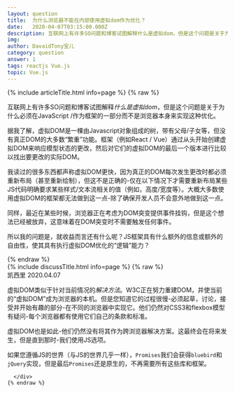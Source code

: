 ```yaml
---
layout: question
title:  为什么浏览器不能在内部使用虚拟dom作为优化？
date:   2020-04-07T03:15:00.000Z
description: 互联网上有许多SO问题和博客试图解释什么是虚拟dom，但是这个问题是关于为什么必须在JavaScript /作为框架的一部分而不是浏览器本身来实现这种优化...
img: 
author: DavaidTony宝儿
category: question
answer: 1
tags: reactjs Vue.js
topic: Vue.js
---
```

<div class="article-root">
  <div class="article">
    {% include articleTitle.html info=page %}
    {% raw %}
    <div class="article-content"><p><font style="vertical-align: inherit;"><font style="vertical-align: inherit;">互联网上有许多SO问题和博客试图解释</font></font><em><font style="vertical-align: inherit;"><font style="vertical-align: inherit;">什么是虚拟dom</font></font></em><font style="vertical-align: inherit;"><font style="vertical-align: inherit;">，但是这个问题是关于为什么必须在JavaScript /作为框架的一部分而不是浏览器本身来实现这种优化。</font></font></p>

<p><font style="vertical-align: inherit;"><font style="vertical-align: inherit;">据我了解，虚拟DOM是一棵由Javascript对象组成的树，带有父母/子女等，但没有真正DOM的大多数“繁重”功能。</font><font style="vertical-align: inherit;">框架（例如React / Vue）通过从头开始创建虚拟DOM来响应模型状态的更改，然后对它们的虚拟DOM的最后一个版本进行比较以找出要更改的实际DOM。</font></font></p>

<p><font style="vertical-align: inherit;"><font style="vertical-align: inherit;">我读过的很多东西都声称虚拟DOM更快，因为真正的DOM每次发生更改时都必须重新布局（甚至重新绘制），但这不是正确的-仅在以下情况下才需要重新布局某些JS代码明确要求某些样式/文本流相关的值（例如，高度/宽度等）。</font><font style="vertical-align: inherit;">大概大多数使用虚拟DOM的框架都无法做到这一点-除了确保开发人员不会意外地做到这一点。</font></font></p>

<p><font style="vertical-align: inherit;"><font style="vertical-align: inherit;">同样，最近在某些时候，浏览器正在考虑为DOM突变提供事件挂钩，但是这个想法已经被放弃，这意味着在DOM突变时不需要触发任何事件。</font></font></p>

<p><font style="vertical-align: inherit;"><font style="vertical-align: inherit;">所以我的问题是，就收益而言还有什么呢？</font><font style="vertical-align: inherit;">JS框架具有什么额外的信息或额外的自由性，使其具有执行虚拟DOM优化的“逻辑”能力？</font></font></p></div>
    {% endraw %}
  </div>

  <div class="discuss-wrapper">
    {% include discussTitle.html info=page %}
    {% raw %}
    <div class="discuss-item">
        <div class="discuss-parent">
          <div class="discuss-meta">
            <span class="discuss-user">凯西里</span>
            <span class="discuss-time">2020.04.07</span>
          </div>
          <div class="discuss-comment"><p><font style="vertical-align: inherit;"><font style="vertical-align: inherit;">虚拟DOM类似于</font><font style="vertical-align: inherit;">针对当前情况</font><font style="vertical-align: inherit;">的</font></font><em><font style="vertical-align: inherit;"><font style="vertical-align: inherit;">解决方法</font></font></em><font style="vertical-align: inherit;"><font style="vertical-align: inherit;">。</font><font style="vertical-align: inherit;">W3C正在努力重建DOM，并使当前的“虚拟DOM”成为浏览器的本机。</font><font style="vertical-align: inherit;">但是您知道它的过程很慢-必须起草，讨论，接受并开始有趣的部分-在不同的浏览器中实现它。</font><font style="vertical-align: inherit;">他们仍然对CSS3和flexbox模型有疑问-每个浏览器都有使用它们自己的条款和标准。</font></font></p>

<p><font style="vertical-align: inherit;"><font style="vertical-align: inherit;">虚拟DOM也是如此-他们仍然没有将其作为跨浏览器解决方案。</font><font style="vertical-align: inherit;">这最终会在将来发生，但是直到那时-我们使用JS选项。</font></font></p>

<p><font style="vertical-align: inherit;"><font style="vertical-align: inherit;">如果您遵循JS的世界（与JS的世界几乎一样），</font></font><code>Promises</code><font style="vertical-align: inherit;"><font style="vertical-align: inherit;">我们会获得</font></font><code>bluebird</code><font style="vertical-align: inherit;"><font style="vertical-align: inherit;">和</font></font><code>jQuery</code><font style="vertical-align: inherit;"><font style="vertical-align: inherit;">实现，但是最后</font></font><code>Promises</code><font style="vertical-align: inherit;"><font style="vertical-align: inherit;">还是原生的，不再需要所有这些库和框架。</font></font></p></div>
        </div>
        
      </div>
    {% endraw %}
  </div>
<div>
